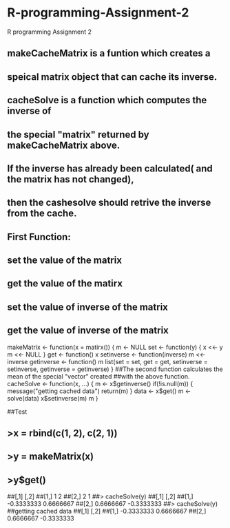 # R-programming-Assignment-2
R programming Assignment 2
## makeCacheMatrix is a funtion which creates a
## speical matrix object that can cache its inverse.
## cacheSolve is a function which computes the inverse of 
## the special "matrix" returned by makeCacheMatrix above.
## If the inverse has already been calculated( and the matrix has not changed),
## then the cashesolve should retrive the inverse from the cache.
## First Function:
## set the value of the matrix
## get the value of the matirx
## set the value of inverse of the matrix
## get the value of inverse of the matrix
makeMatrix <- function(x = matirx()) {
  m <- NULL
  set <- function(y) {
    x <<- y
    m <<- NULL
  }
  get <- function() x
  setinverse <- function(inverse) m <<- inverse
  getinverse <- function() m
  list(set = set, get = get,
       setinverse = setinverse,
       getinverse = getinverse)
}
##The second function calculates the mean of the special "vector" created
##with the above function. 
cacheSolve <- function(x, ...) {
  m <- x$getinverse()
  if(!is.null(m)) {
    message("getting cached data")
    return(m)
  }
  data <- x$get()
  m <- solve(data)
  x$setinverse(m)
  m
}

##Test
## >x = rbind(c(1, 2), c(2, 1))
## >y = makeMatrix(x)
## >y$get()
##[,1] [,2]
##[1,]    1    2
##[2,]    2    1
##> cacheSolve(y)
##[,1]       [,2]
##[1,] -0.3333333  0.6666667
##[2,]  0.6666667 -0.3333333
##> cacheSolve(y)
##getting cached data
##[,1]       [,2]
##[1,] -0.3333333  0.6666667
##[2,]  0.6666667 -0.3333333

